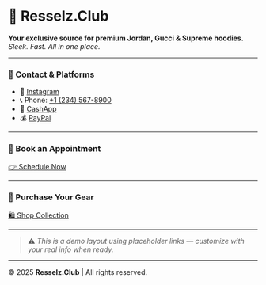 # 🖤 Resselz.Club

**Your exclusive source for premium Jordan, Gucci & Supreme hoodies.**  
_Sleek. Fast. All in one place._

---

### 🔗 Contact & Platforms

- 📸 [Instagram](https://instagram.com/resselzclub)  
- 📞 Phone: [+1 (234) 567-8900](tel:+12345678900)  
- 💸 [CashApp](https://cash.app/$resselzclub)  
- 💰 [PayPal](https://paypal.me/resselzclub)

---

### 📅 Book an Appointment  
[👉 Schedule Now](https://calendly.com/resselzclub/fake-booking)

---

### 🛒 Purchase Your Gear  
[🛍️ Shop Collection](https://resselzclub.fakecart.com/checkout)

---

> ⚠️ _This is a demo layout using placeholder links — customize with your real info when ready._

---

© 2025 **Resselz.Club** | All rights reserved.
